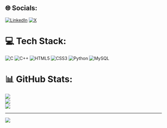 
## 🌐 Socials:
[![LinkedIn](https://img.shields.io/badge/LinkedIn-%230077B5.svg?logo=linkedin&logoColor=white)](https://linkedin.com/in/www.linkedin.com/in/aaranya-singh-89589131a) [![X](https://img.shields.io/badge/X-black.svg?logo=X&logoColor=white)](https://x.com/AARYObhoii_12) 

# 💻 Tech Stack:
![C](https://img.shields.io/badge/c-%2300599C.svg?style=for-the-badge&logo=c&logoColor=white) ![C++](https://img.shields.io/badge/c++-%2300599C.svg?style=for-the-badge&logo=c%2B%2B&logoColor=white) ![HTML5](https://img.shields.io/badge/html5-%23E34F26.svg?style=for-the-badge&logo=html5&logoColor=white) ![CSS3](https://img.shields.io/badge/css3-%231572B6.svg?style=for-the-badge&logo=css3&logoColor=white) ![Python](https://img.shields.io/badge/python-3670A0?style=for-the-badge&logo=python&logoColor=ffdd54) ![MySQL](https://img.shields.io/badge/mysql-4479A1.svg?style=for-the-badge&logo=mysql&logoColor=white)
# 📊 GitHub Stats:
![](https://github-readme-stats.vercel.app/api?username=Aaranya-Singh12&theme=dark&hide_border=false&include_all_commits=false&count_private=false)<br/>
![](https://github-readme-streak-stats.herokuapp.com/?user=Aaranya-Singh12&theme=dark&hide_border=false)<br/>
![](https://github-readme-stats.vercel.app/api/top-langs/?username=Aaranya-Singh12&theme=dark&hide_border=false&include_all_commits=false&count_private=false&layout=compact)

---
[![](https://visitcount.itsvg.in/api?id=Aaranya_Singh12&icon=0&color=0)](https://visitcount.itsvg.in)

<!-- Proudly created with GPRM ( https://gprm.itsvg.in ) -->
